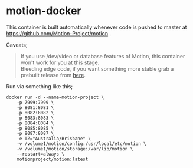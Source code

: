 # motion-docker

This container is built automatically whenever code is pushed to master at https://github.com/Motion-Project/motion .

Caveats;
> If you use /dev/video or database features of Motion, this container won't work for you at this stage.  
> Bleeding edge code, if you want something more stable grab a prebuilt release from [here](https://github.com/Motion-Project/motion/releases).

Run via something like this;

```
docker run -d --name=motion-project \
    -p 7999:7999 \
    -p 8081:8081 \
    -p 8082:8082 \
    -p 8083:8083 \
    -p 8084:8084 \
    -p 8085:8085 \
    -p 8087:8087 \
    -e TZ="Australia/Brisbane" \
    -v /volume1/motion/config:/usr/local/etc/motion \
    -v /volume1/motion/storage:/var/lib/motion \
    --restart=always \
    motionproject/motion:latest
```
